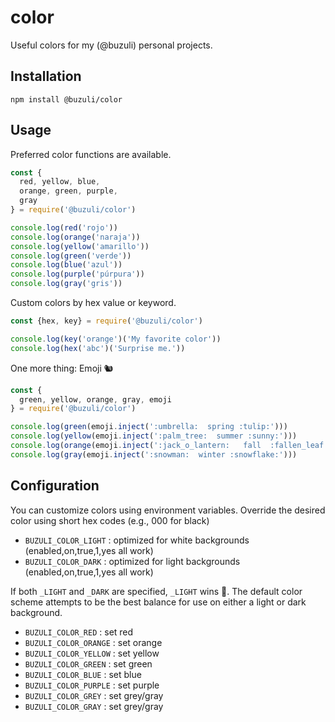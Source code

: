 # color

Useful colors for my (@buzuli) personal projects.

## Installation

```
npm install @buzuli/color
```

## Usage

Preferred color functions are available.

```javascript
const {
  red, yellow, blue,
  orange, green, purple,
  gray
} = require('@buzuli/color')

console.log(red('rojo'))
console.log(orange('naraja'))
console.log(yellow('amarillo'))
console.log(green('verde'))
console.log(blue('azul'))
console.log(purple('púrpura'))
console.log(gray('gris'))
```

Custom colors by hex value or keyword.

```javascript
const {hex, key} = require('@buzuli/color')

console.log(key('orange')('My favorite color'))
console.log(hex('abc')('Surprise me.'))

```

One more thing:  Emoji 🐿

```javascript
const {
  green, yellow, orange, gray, emoji
} = require('@buzuli/color')

console.log(green(emoji.inject(':umbrella:  spring :tulip:')))
console.log(yellow(emoji.inject(':palm_tree:  summer :sunny:')))
console.log(orange(emoji.inject(':jack_o_lantern:   fall  :fallen_leaf:')))
console.log(gray(emoji.inject(':snowman:  winter :snowflake:')))
```

## Configuration

You can customize colors using environment variables. Override the desired color using short hex codes (e.g., 000 for black)

- `BUZULI_COLOR_LIGHT` : optimized for white backgrounds (enabled,on,true,1,yes all work)
- `BUZULI_COLOR_DARK` : optimized for light backgrounds (enabled,on,true,1,yes all work)

If both `_LIGHT` and `_DARK` are specified, `_LIGHT` wins 🔦.
The default color scheme attempts to be the best balance for use on either a light or dark background.

- `BUZULI_COLOR_RED` : set red
- `BUZULI_COLOR_ORANGE` : set orange
- `BUZULI_COLOR_YELLOW` : set yellow
- `BUZULI_COLOR_GREEN` : set green
- `BUZULI_COLOR_BLUE` : set blue
- `BUZULI_COLOR_PURPLE` : set purple
- `BUZULI_COLOR_GREY` : set grey/gray
- `BUZULI_COLOR_GRAY` : set grey/gray

